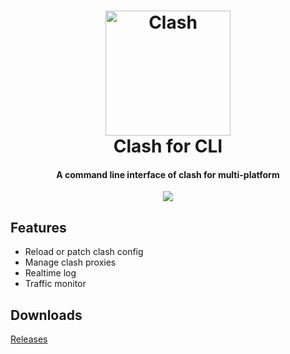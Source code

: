 <h1 align="center">
  <img src="https://github.com/Dreamacro/clash/raw/master/docs/logo.png" alt="Clash" width="200">
  <br>Clash for CLI<br>
</h1>

<h4 align="center">A command line interface of clash for multi-platform</h4>

<p align="center">
    <a target="_blank" href="https://github.com/zpp0196/clash-for-cli/releases">
        <img src="https://img.shields.io/github/release/zpp0196/clash-for-cli.svg?style=flat-square&label=clash-for-cli">
    </a>
</p>

## Features

- Reload or patch clash config
- Manage clash proxies
- Realtime log
- Traffic monitor

## Downloads

[Releases](https://github.com/zpp0196/clash-for-cli/releases)
